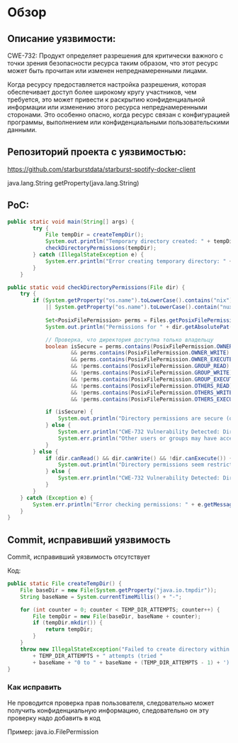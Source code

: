 # Обзор #

## Описание уязвимости: ##
CWE-732: Продукт определяет разрешения для критически важного с точки зрения безопасности ресурса таким образом, что этот ресурс может быть прочитан или изменен непреднамеренными лицами.

Когда ресурсу предоставляется настройка разрешения, которая обеспечивает доступ более широкому кругу участников, чем требуется, это может привести к раскрытию конфиденциальной информации или изменению этого ресурса непреднамеренными сторонами. Это особенно опасно, когда ресурс связан с конфигурацией программы, выполнением или конфиденциальными пользовательскими данными.

## Репозиторий проекта с уязвимостью: ##
https://github.com/starburstdata/starburst-spotify-docker-client

java.lang.String getProperty(java.lang.String)

## PoC: ##
~~~java
public static void main(String[] args) {
        try {
            File tempDir = createTempDir();
            System.out.println("Temporary directory created: " + tempDir.getAbsolutePath());
            checkDirectoryPermissions(tempDir);
        } catch (IllegalStateException e) {
            System.err.println("Error creating temporary directory: " + e.getMessage());
        }
    }

public static void checkDirectoryPermissions(File dir) {
    try {
        if (System.getProperty("os.name").toLowerCase().contains("nix")
            || System.getProperty("os.name").toLowerCase().contain("nux")) {
            
            Set<PosixFilePermission> perms = Files.getPosixFilePermissions(dir.toPath());
            System.out.println("Permissions for " + dir.getAbsolutePat() + ": " + PosixFilePermissions.toString(perms));

            // Проверка, что директория доступна только владельцу
            boolean isSecure = perms.contains(PosixFilePermission.OWNER_READ)
                    && perms.contains(PosixFilePermission.OWNER_WRITE)
                    && perms.contains(PosixFilePermission.OWNER_EXECUTE)
                    && !perms.contains(PosixFilePermission.GROUP_READ)                        
                    && !perms.contains(PosixFilePermission.GROUP_WRITE)
                    && !perms.contains(PosixFilePermission.GROUP_EXECUTE)
                    && !perms.contains(PosixFilePermission.OTHERS_READ)
                    && !perms.contains(PosixFilePermission.OTHERS_WRITE)
                    && !perms.contains(PosixFilePermission.OTHERS_EXECUTE);

            if (isSecure) {
                System.out.println("Directory permissions are secure (owner-only access).");
            } else {
                System.err.println("CWE-732 Vulnerability Detected: Directory permissions are too permissive!");
                System.err.println("Other users or groups may have access to " + dir.getAbsolutePath());
            }
        } else {
            if (dir.canRead() && dir.canWrite() && !dir.canExecute()) {
                System.out.println("Directory permissions seem restrictive, but further checks are OS-dependent.");
            } else {
                System.err.println("CWE-732 Vulnerability Detected: Directory may have unsafe permissions!");
            }
        }
    } catch (Exception e) {
        System.err.println("Error checking permissions: " + e.getMessage());
    }
}
~~~

## Commit, исправивший уязвимость ##

Commit, исправивший уязвимость отсутствует

Код:
~~~java
public static File createTempDir() {
    File baseDir = new File(System.getProperty("java.io.tmpdir"));
    String baseName = System.currentTimeMillis() + "-";

    for (int counter = 0; counter < TEMP_DIR_ATTEMPTS; counter++) {
        File tempDir = new File(baseDir, baseName + counter);
        if (tempDir.mkdir()) {
            return tempDir;
        }
    }
    throw new IllegalStateException("Failed to create directory within "
        + TEMP_DIR_ATTEMPTS + " attempts (tried "
        + baseName + "0 to " + baseName + (TEMP_DIR_ATTEMPTS - 1) + ')');
}
~~~

### Как исправить ###

Не проводится проверка прав пользователя, следовательно может получить конфиденциальную информацию, следовательно он эту проверку надо добавить в код

Пример: java.io.FilePermission
